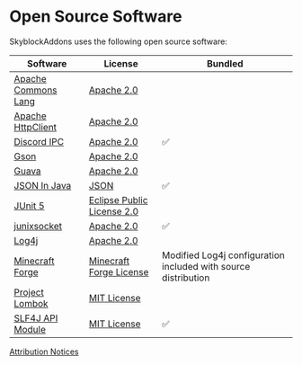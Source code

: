 # Open Source Software

SkyblockAddons uses the following open source software:

Software | License | Bundled
------------ | ------------- | -------------
[Apache Commons Lang](https://github.com/apache/commons-lang) | [Apache 2.0](../../dependencyLicenses/discordIPC/APACHE_2.0.txt)
[Apache HttpClient](https://github.com/apache/httpcomponents-client) | [Apache 2.0](../../dependencyLicenses/discordIPC/APACHE_2.0.txt)
[Discord IPC](https://github.com/jagrosh/DiscordIPC) | [Apache 2.0](../../dependencyLicenses/discordIPC/APACHE_2.0.txt) | :white_check_mark:
[Gson](https://github.com/google/gson) | [Apache 2.0](../../dependencyLicenses/discordIPC/APACHE_2.0.txt)
[Guava](https://github.com/google/guava) | [Apache 2.0](../../dependencyLicenses/discordIPC/APACHE_2.0.txt)
[JSON In Java](https://github.com/stleary/JSON-java) | [JSON](../../dependencyLicenses/json/JSON.txt) | :white_check_mark:
[JUnit 5](https://junit.org/) | [Eclipse Public License 2.0](https://github.com/junit-team/junit5/blob/main/LICENSE.md)
[junixsocket](https://github.com/kohlschutter/junixsocket) | [Apache 2.0](../../dependencyLicenses/junixsocket/APACHE_2.0.txt) | :white_check_mark:
[Log4j](https://logging.apache.org/log4j/2.x/) | [Apache 2.0](../../dependencyLicenses/discordIPC/APACHE_2.0.txt)
[Minecraft Forge](https://github.com/MinecraftForge/MinecraftForge/tree/1.8.9) | [Minecraft Forge License](https://github.com/MinecraftForge/MinecraftForge/blob/1.8.9/MinecraftForge-License.txt) | Modified Log4j configuration included with source distribution
[Project Lombok](https://projectlombok.org/) | [MIT License](https://opensource.org/licenses/mit-license.php)
[SLF4J API Module](http://www.slf4j.org/) | [MIT License](../../dependencyLicenses/slf4j-api/MIT.txt) | :white_check_mark:

[Attribution Notices](NOTICES.md)